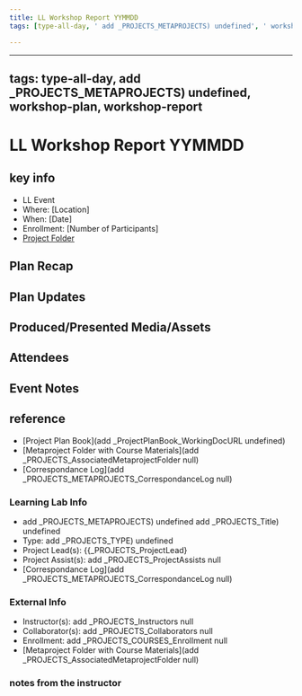```yaml
---
title: LL Workshop Report YYMMDD
tags: [type-all-day, ' add _PROJECTS_METAPROJECTS) undefined', ' workshop-plan', ' workshop-report']

---
```


---
tags: type-all-day, add _PROJECTS_METAPROJECTS) undefined, workshop-plan, workshop-report
---


# LL Workshop Report YYMMDD

## key info
- LL Event
- Where: [Location]
- When: [Date]
- Enrollment: [Number of Participants]
- [Project Folder]()


## Plan Recap 

## Plan Updates 

## Produced/Presented Media/Assets

## Attendees

## Event Notes 


## reference

* [Project Plan Book](add _ProjectPlanBook_WorkingDocURL undefined)
* [Metaproject Folder with Course Materials](add _PROJECTS_AssociatedMetaprojectFolder null)
* [Correspondance Log](add _PROJECTS_METAPROJECTS_CorrespondanceLog null)

### Learning Lab Info
* add _PROJECTS_METAPROJECTS) undefined add _PROJECTS_Title) undefined
* Type: add _PROJECTS_TYPE) undefined
* Project Lead(s): {{_PROJECTS_ProjectLead}
* Project Assist(s): add _PROJECTS_ProjectAssists null
* [Correspondance Log](add _PROJECTS_METAPROJECTS_CorrespondanceLog null)

### External Info
* Instructor(s): add _PROJECTS_Instructors null
* Collaborator(s): add _PROJECTS_Collaborators null
* Enrollment: add _PROJECTS_COURSES_Enrollment null
* [Metaproject Folder with Course Materials](add _PROJECTS_AssociatedMetaprojectFolder null)


### notes from the instructor